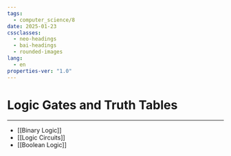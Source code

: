 ```yaml
---
tags:
  - computer_science/8
date: 2025-01-23
cssclasses:
  - neo-headings
  - bai-headings
  - rounded-images
lang:
  - en
properties-ver: "1.0"
---
```

# Logic Gates and Truth Tables

***
- [[Binary Logic]]
- [[Logic Circuits]]
- [[Boolean Logic]]